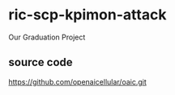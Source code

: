 # ric-scp-kpimon-attack
Our Graduation Project
## source code
https://github.com/openaicellular/oaic.git
